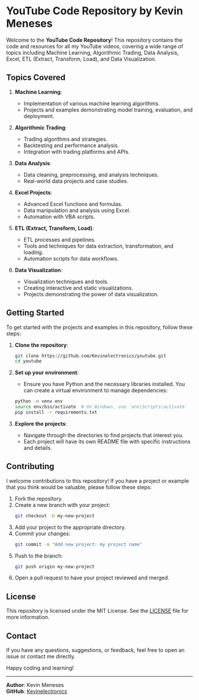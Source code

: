 # YouTube Code Repository by Kevin Meneses

Welcome to the **YouTube Code Repository**! This repository contains the code and resources for all my YouTube videos, covering a wide range of topics including Machine Learning, Algorithmic Trading, Data Analysis, Excel, ETL (Extract, Transform, Load), and Data Visualization.

## Topics Covered

1. **Machine Learning**:
    - Implementation of various machine learning algorithms.
    - Projects and examples demonstrating model training, evaluation, and deployment.

2. **Algorithmic Trading**:
    - Trading algorithms and strategies.
    - Backtesting and performance analysis.
    - Integration with trading platforms and APIs.

3. **Data Analysis**:
    - Data cleaning, preprocessing, and analysis techniques.
    - Real-world data projects and case studies.

4. **Excel Projects**:
    - Advanced Excel functions and formulas.
    - Data manipulation and analysis using Excel.
    - Automation with VBA scripts.

5. **ETL (Extract, Transform, Load)**:
    - ETL processes and pipelines.
    - Tools and techniques for data extraction, transformation, and loading.
    - Automation scripts for data workflows.

6. **Data Visualization**:
    - Visualization techniques and tools.
    - Creating interactive and static visualizations.
    - Projects demonstrating the power of data visualization.

## Getting Started

To get started with the projects and examples in this repository, follow these steps:

1. **Clone the repository**:
    ```sh
    git clone https://github.com/Kevinelectronics/youtube.git
    cd youtube
    ```

2. **Set up your environment**:
    - Ensure you have Python and the necessary libraries installed. You can create a virtual environment to manage dependencies:
    ```sh
    python -m venv env
    source env/bin/activate  # On Windows, use `env\Scripts\activate`
    pip install -r requirements.txt
    ```

3. **Explore the projects**:
    - Navigate through the directories to find projects that interest you.
    - Each project will have its own README file with specific instructions and details.

## Contributing

I welcome contributions to this repository! If you have a project or example that you think would be valuable, please follow these steps:

1. Fork the repository.
2. Create a new branch with your project:
    ```sh
    git checkout -b my-new-project
    ```
3. Add your project to the appropriate directory.
4. Commit your changes:
    ```sh
    git commit -m "Add new project: my project name"
    ```
5. Push to the branch:
    ```sh
    git push origin my-new-project
    ```
6. Open a pull request to have your project reviewed and merged.

## License

This repository is licensed under the MIT License. See the [LICENSE](LICENSE) file for more information.

## Contact

If you have any questions, suggestions, or feedback, feel free to open an issue or contact me directly.

Happy coding and learning!

---

**Author**: Kevin Meneses  
**GitHub**: [Kevinelectronics](https://github.com/Kevinelectronics)

